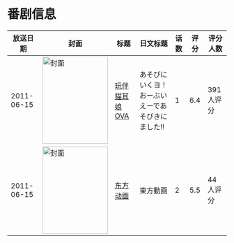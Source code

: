 # 番剧信息

|放送日期|封面|标题|日文标题|话数|评分|评分人数|
|---|---|---|---|---|---|---|
|2011-06-15|<img src="https://lain.bgm.tv/pic/cover/c/82/f2/18775_AtkPu.jpg" alt="封面" style="width:150px;height:200px;object-fit:cover;">|[玩伴猫耳娘 OVA](https://bangumi.tv/subject/18775)|あそびにいくヨ！おーぶいえーであそびきにました!!|1|6.4|391人评分|
|2011-06-15|<img src="https://bangumi.tv/img/no_icon_subject.png" alt="封面" style="width:150px;height:200px;object-fit:cover;">|[东方动画](https://bangumi.tv/subject/49854)|東方動画|2|5.5|44人评分|
